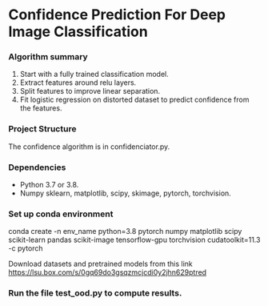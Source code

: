 # Confidence Prediction For Deep Image Classification

### Algorithm summary
1. Start with a fully trained classification model.
2. Extract features around relu layers.
3. Split features to improve linear separation.
4. Fit logistic regression on distorted dataset to predict confidence from the features.


### Project Structure
The confidence algorithm is in confidenciator.py.

### Dependencies
* Python 3.7 or 3.8.
* Numpy sklearn, matplotlib, scipy, skimage, pytorch, torchvision.

### Set up conda environment
conda create -n env_name python=3.8 pytorch numpy matplotlib scipy scikit-learn pandas scikit-image tensorflow-gpu torchvision cudatoolkit=11.3 -c pytorch

Download datasets and pretrained models from this link https://lsu.box.com/s/0gq69do3gsqzmcjcdi0y2jhn629ptred 

### Run the file test_ood.py to compute results.
